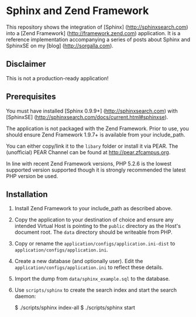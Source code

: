 Sphinx and Zend Framework
=========================

This repository shows the integration of [Sphinx] (http://sphinxsearch.com) into
a [Zend Framework] (http://framework.zend.com) application.
It is a reference implementation accompanying a series of posts about Sphinx and
SphinxSE on my [blog] (http://sorgalla.com).

Disclaimer
----------

This is not a production-ready application!

Prerequisites
-------------

You must have installed [Sphinx 0.9.9+] (http://sphinxsearch.com) with [SphinxSE]
(http://sphinxsearch.com/docs/current.html#sphinxse).

The application is not packaged with the Zend Framework. Prior to use, you should
ensure Zend Framework 1.9.7+ is available from your include_path.

You can either copy/link it to the `libary` folder or install it via PEAR.
The (unofficial) PEAR Channel can be found at http://pear.zfcampus.org.

In line with recent Zend Framework versions, PHP 5.2.6 is the lowest supported
version supported though it is strongly recommended the latest PHP version be
used.

Installation
------------

1. Install Zend Framework to your include_path as described above.

2. Copy the application to your destination of choice and ensure any intended
Virtual Host is pointing to the `public` directory as the Host's document
root. The `data` directory should be writeable from PHP.

3. Copy or rename the `application/configs/application.ini-dist` to
`application/configs/application.ini`.

4. Create a new database (and optionally user). Edit the
`application/configs/application.ini` to reflect these details.

5. Import the dump from `data/sphinx_example.sql` to the database.

6. Use `scripts/sphinx` to create the search index and start the search daemon:

    $ ./scripts/sphinx index-all
    $ ./scripts/sphinx start
